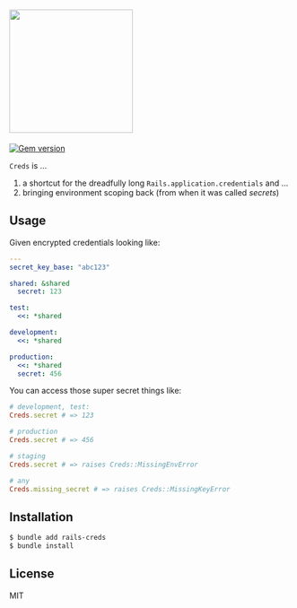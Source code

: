 <h1><img src='https://s3.brnbw.com/logo-2x-SiurkO6hTL.png' alt='' width='220' /></h1>

[![Gem version](https://img.shields.io/gem/v/rails-creds.svg)](https://rubygems.org/gems/rails-creds)

`Creds` is …

1. a shortcut for the dreadfully long `Rails.application.credentials` and …
2. bringing environment scoping back (from when it was called _secrets_)

## Usage

Given encrypted credentials looking like:

```yaml
---
secret_key_base: "abc123"

shared: &shared
  secret: 123

test:
  <<: *shared

development:
  <<: *shared

production:
  <<: *shared
  secret: 456
```

You can access those super secret things like:

```ruby
# development, test:
Creds.secret # => 123

# production
Creds.secret # => 456

# staging
Creds.secret # => raises Creds::MissingEnvError

# any
Creds.missing_secret # => raises Creds::MissingKeyError
```

## Installation

```sh
$ bundle add rails-creds
$ bundle install
```

## License

MIT

